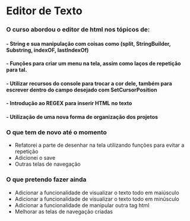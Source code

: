 # Editor de Texto

### O curso abordou o editor de html nos tópicos de:
#### - String e sua manipulação com coisas como (split, StringBuilder, Substring, indexOF, lastIndexOf)
#### - Funções para criar um menu na tela, assim como laços de repetição para tal.
#### - Utilizar recursos do console para trocar a cor dele, também para escrever dentro do campo desejado com SetCursorPosition
#### - Introdução ao REGEX para inserir HTML no texto
#### - Utilização de uma nova forma de organização dos projetos

### O que tem de novo até o momento

- Refatorei a parte de desenhar na tela utilizando funções para evitar a repetição
- Adicionei o save
- Outras telas de navegação

### O que pretendo fazer ainda

- Adicionar a funcionalidade de visualizar o texto todo em maiúsculo
- Adicionar a funcionalidade de visualizar o texto todo em minúsculo
- Adicionar a funcionalidade de manipular outra tag html
- Melhorar as telas de navegação criadas
